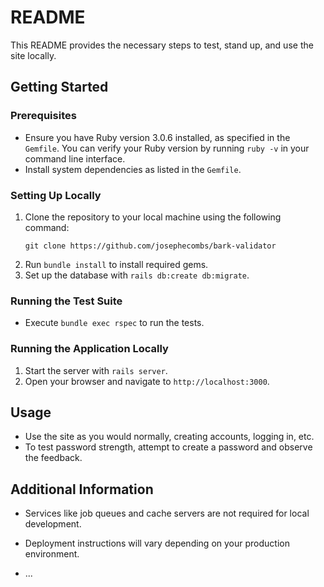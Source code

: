  # README

 This README provides the necessary steps to test, stand up, and use the site locally.

 ## Getting Started

 ### Prerequisites

 * Ensure you have Ruby version 3.0.6 installed, as specified in the `Gemfile`. You can verify your Ruby version by running `ruby -v` in your command line interface.
 * Install system dependencies as listed in the `Gemfile`.

 ### Setting Up Locally

 1. Clone the repository to your local machine using the following command:
    ```
    git clone https://github.com/josephecombs/bark-validator
    ```
 2. Run `bundle install` to install required gems.
 3. Set up the database with `rails db:create db:migrate`.

 ### Running the Test Suite

 * Execute `bundle exec rspec` to run the tests.

 ### Running the Application Locally

 1. Start the server with `rails server`.
 2. Open your browser and navigate to `http://localhost:3000`.

 ## Usage

 * Use the site as you would normally, creating accounts, logging in, etc.
 * To test password strength, attempt to create a password and observe the feedback.

 ## Additional Information

 * Services like job queues and cache servers are not required for local development.
 * Deployment instructions will vary depending on your production environment.

 * ...
